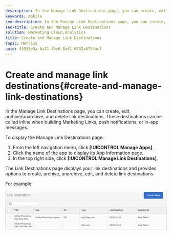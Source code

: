 ```yaml
---
description: In the Manage Link Destinations page, you can create, edit, archive/unarchive, and delete link destinations. These destinations can be called inline when building Marketing Links, push notifications, or in-app messages.
keywords: mobile
seo-description: In the Manage Link Destinations page, you can create, edit, archive/unarchive, and delete link destinations. These destinations can be called inline when building Marketing Links, push notifications, or in-app messages.
seo-title: Create and Manage Link Destinations
solution: Marketing Cloud,Analytics
title: Create and Manage Link Destinations
topic: Metrics
uuid: 43930e3a-6a11-40c6-8a61-6732a673dac7
---
```


# Create and manage link destinations{#create-and-manage-link-destinations}

In the Manage Link Destinations page, you can create, edit, archive/unarchive, and delete link destinations. These destinations can be called inline when building Marketing Links, push notifications, or in-app messages.

To display the Manage Link Destinations page:

1. From the left navigation menu, click **[!UICONTROL Manage Apps]**. 
1. Click the name of the app to display its App Information page. 
1. In the top right side, click **[!UICONTROL Manage Link Destinations]**.

The Link Destinations page displays your link destinations and provides options to create, archive, unarchive, edit, and delete link destinations.

For example:

![](assets/link_destinations_list.png)

